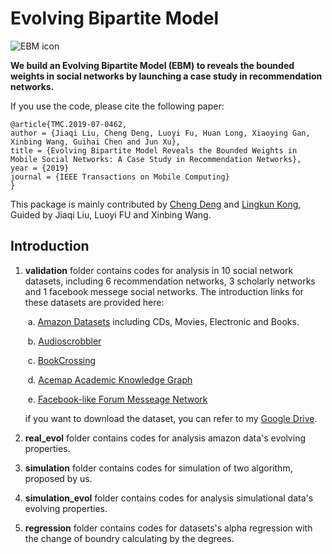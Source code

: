 # Evolving Bipartite Model

![EBM icon](http://www.z4a.net/images/2017/12/21/EBM.png)

**We build an Evolving Bipartite Model (EBM) to reveals the bounded weights in social networks by launching a case study in recommendation networks.**

If you use the code, please cite the following paper:

```
@article{TMC.2019-07-0462,
author = {Jiaqi Liu, Cheng Deng, Luoyi Fu, Huan Long, Xiaoying Gan, Xinbing Wang, Guihai Chen and Jun Xu},
title = {Evolving Bipartite Model Reveals the Bounded Weights in Mobile Social Networks: A Case Study in Recommendation Networks},
year = {2019}
journal = {IEEE Transactions on Mobile Computing}
}
```

This package is mainly contributed by [Cheng Deng](https://github.com/davendw49/) and [Lingkun Kong](https://github.com/Ohyoukillkenny), Guided by Jiaqi Liu, Luoyi FU and Xinbing Wang.

## Introduction

1. **validation** folder contains codes for analysis in 10 social network datasets, including 6 recommendation networks, 3 scholarly networks and 1 facebook messege social networks. The introduction links for these datasets are provided here:

   ​	a. [Amazon Datasets](http://jmcauley.ucsd.edu/data/amazon/links.html) including CDs, Movies, Electronic and Books.

   ​	b. [Audioscrobbler](http://www.dtic.upf.edu/~ocelma/MusicRecommendationDataset/)

   ​	c. [BookCrossing](http://www2.informatik.uni-freiburg.de/~cziegler/BX/)

   ​	d. [Acemap Academic Knowledge Graph](https://www.acemap.info/)

   ​	e. [Facebook-like Forum Messeage Network](https://toreopsahl.com/datasets/#online_social_network)
    
    if you want to download the dataset, you can refer to my [Google Drive](https://drive.google.com/drive/folders/1nNFJOcrxwpHkZNmjKy3cWJNQbt7XNIUL?usp=sharing).

2. **real_evol** folder contains codes for analysis amazon data's evolving properties.
3. **simulation** folder contains codes for simulation of two algorithm, proposed by us.
4. **simulation_evol** folder contains codes for analysis simulational data's evolving properties.
5. **regression** folder contains codes for datasets's alpha regression with the change of boundry calculating by the degrees.
